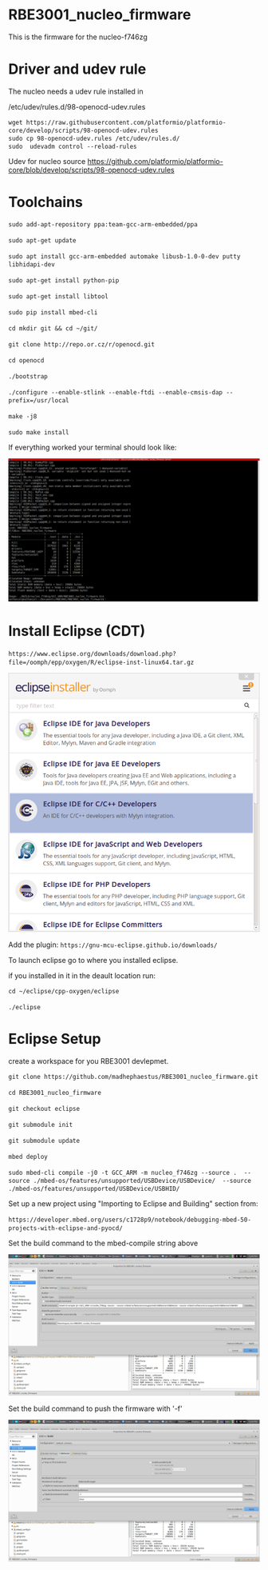 # RBE3001_nucleo_firmware

This is the firmware for the nucleo-f746zg

# Driver and udev rule
The nucleo needs a udev rule installed in

/etc/udev/rules.d/98-openocd-udev.rules

```
wget https://raw.githubusercontent.com/platformio/platformio-core/develop/scripts/98-openocd-udev.rules
sudo cp 98-openocd-udev.rules /etc/udev/rules.d/
sudo  udevadm control --reload-rules
```
Udev for nucleo source
https://github.com/platformio/platformio-core/blob/develop/scripts/98-openocd-udev.rules

# Toolchains
```
sudo add-apt-repository ppa:team-gcc-arm-embedded/ppa

sudo apt-get update

sudo apt install gcc-arm-embedded automake libusb-1.0-0-dev putty libhidapi-dev

sudo apt-get install python-pip

sudo apt-get install libtool

sudo pip install mbed-cli

cd mkdir git && cd ~/git/

git clone http://repo.or.cz/r/openocd.git

cd openocd

./bootstrap

./configure --enable-stlink --enable-ftdi --enable-cmsis-dap --prefix=/usr/local

make -j8

sudo make install
```
If everything worked your terminal should look like: 

![](/terminal.png)

# Install Eclipse (CDT)

`https://www.eclipse.org/downloads/download.php?file=/oomph/epp/oxygen/R/eclipse-inst-linux64.tar.gz`

![](/eclipse.png)


Add the plugin: `https://gnu-mcu-eclipse.github.io/downloads/`

To launch eclipse go to where you installed eclipse.

if you installed in it in the deault location run:

```
cd ~/eclipse/cpp-oxygen/eclipse

./eclipse
```

# Eclipse Setup

create a workspace for you RBE3001 devlepmet.

```
git clone https://github.com/madhephaestus/RBE3001_nucleo_firmware.git

cd RBE3001_nucleo_firmware

git checkout eclipse

git submodule init

git submodule update

mbed deploy

sudo mbed-cli compile -j0 -t GCC_ARM -m nucleo_f746zg --source .  --source ./mbed-os/features/unsupported/USBDevice/USBDevice/  --source ./mbed-os/features/unsupported/USBDevice/USBHID/ 
```
Set up a new project using "Importing to Eclipse and Building" section from: 

`https://developer.mbed.org/users/c1728p9/notebook/debugging-mbed-50-projects-with-eclipse-and-pyocd/`

Set the build command to the mbed-compile string above

![](/Screenshot_2017-08-21_12-50-00.png)

Set the build command to push the firmware with '-f'

![](/Screenshot_2017-08-21_12-43-41.png)


